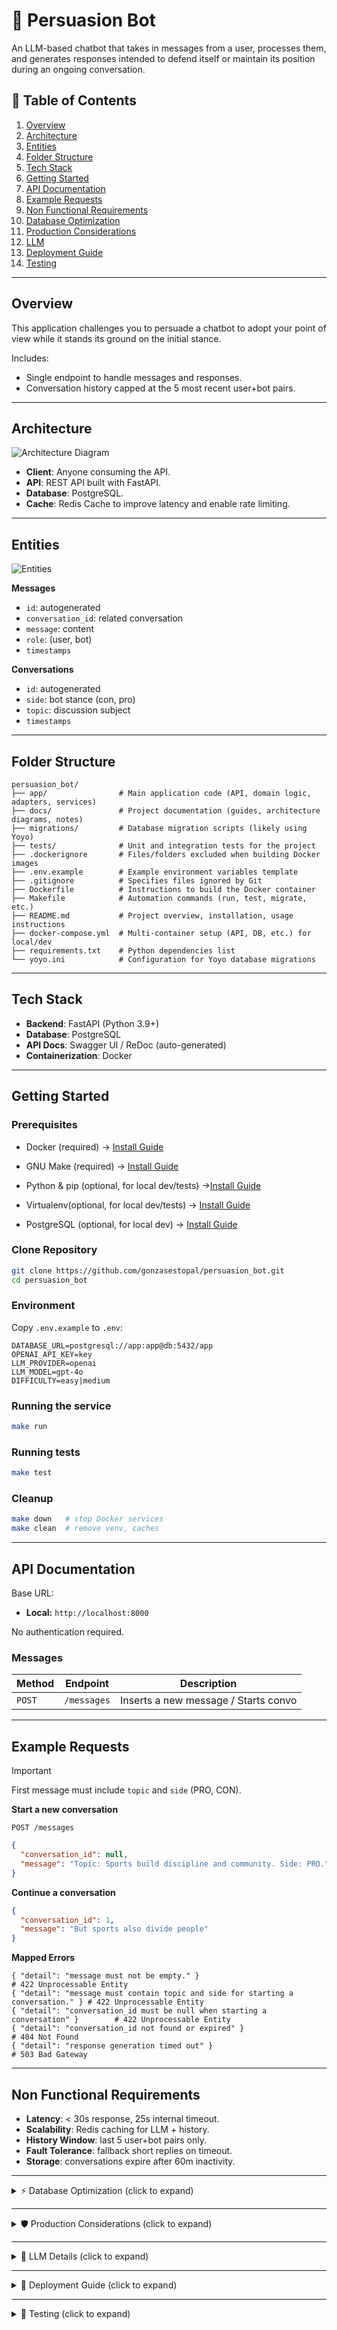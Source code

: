 # 🤖 Persuasion Bot
An LLM-based chatbot that takes in messages from a user, processes them, and generates responses intended to defend itself or maintain its position during an ongoing conversation.

## 📜 Table of Contents
1. [Overview](#overview)
2. [Architecture](#architecture)
3. [Entities](#entities)
4. [Folder Structure](#folder-structure)
5. [Tech Stack](#tech-stack)
6. [Getting Started](#getting-started)
7. [API Documentation](#api-documentation)
8. [Example Requests](#example-requests)
9. [Non Functional Requirements](#non-functional-requirements)
10. [Database Optimization](#database-optimization)
11. [Production Considerations](#production-considerations)
12. [LLM](#llm)
13. [Deployment Guide](#deployment-guide)
14. [Testing](#testing)

---

## Overview
This application challenges you to persuade a chatbot to adopt your point of view while it stands its ground on the initial stance.

Includes:
- Single endpoint to handle messages and responses.
- Conversation history capped at the 5 most recent user+bot pairs.

---

## Architecture
![Architecture Diagram](docs/architecture.png?v=2)

- **Client**: Anyone consuming the API.
- **API**: REST API built with FastAPI.
- **Database**: PostgreSQL.
- **Cache**: Redis Cache to improve latency and enable rate limiting.

---

## Entities
![Entities](docs/entities.png)

**Messages**
- `id`: autogenerated
- `conversation_id`: related conversation
- `message`: content
- `role`: (user, bot)
- `timestamps`

**Conversations**
- `id`: autogenerated
- `side`: bot stance (con, pro)
- `topic`: discussion subject
- `timestamps`

---

## Folder Structure
```text
persuasion_bot/
├── app/                # Main application code (API, domain logic, adapters, services)
├── docs/               # Project documentation (guides, architecture diagrams, notes)
├── migrations/         # Database migration scripts (likely using Yoyo)
├── tests/              # Unit and integration tests for the project
├── .dockerignore       # Files/folders excluded when building Docker images
├── .env.example        # Example environment variables template
├── .gitignore          # Specifies files ignored by Git
├── Dockerfile          # Instructions to build the Docker container
├── Makefile            # Automation commands (run, test, migrate, etc.)
├── README.md           # Project overview, installation, usage instructions
├── docker-compose.yml  # Multi-container setup (API, DB, etc.) for local/dev
├── requirements.txt    # Python dependencies list
└── yoyo.ini            # Configuration for Yoyo database migrations
```

---

## Tech Stack
- **Backend**: FastAPI (Python 3.9+)
- **Database**: PostgreSQL
- **API Docs**: Swagger UI / ReDoc (auto-generated)
- **Containerization**: Docker

---

## Getting Started

### Prerequisites
- Docker (required) → [Install Guide](https://docs.docker.com/engine/install/)
- GNU Make (required) → [Install Guide](https://www.gnu.org/software/make/)

- Python & pip (optional, for local dev/tests) →[Install Guide](https://wiki.python.org/moin/BeginnersGuide/Download)
- Virtualenv(optional, for local dev/tests) → [Install Guide](https://virtualenv.pypa.io/en/latest/installation.html)
- PostgreSQL (optional, for local dev)  → [Install Guide](https://www.postgresql.org/docs/current/tutorial-install.html)

### Clone Repository
```bash
git clone https://github.com/gonzasestopal/persuasion_bot.git
cd persuasion_bot
```

### Environment
Copy `.env.example` to `.env`:
```
DATABASE_URL=postgresql://app:app@db:5432/app
OPENAI_API_KEY=key
LLM_PROVIDER=openai
LLM_MODEL=gpt-4o
DIFFICULTY=easy|medium
```

### Running the service
```bash
make run
```

### Running tests
```bash
make test
```

### Cleanup
```bash
make down   # stop Docker services
make clean  # remove venv, caches
```

---

## API Documentation

Base URL:
- **Local:** `http://localhost:8000`

No authentication required.

### Messages
| Method | Endpoint    | Description                       |
|--------|------------|-----------------------------------|
| `POST` | `/messages`| Inserts a new message / Starts convo |

---

## Example Requests

> [!IMPORTANT]
> First message must include `topic` and `side` (PRO, CON).

**Start a new conversation**
```http
POST /messages
```
```json
{
  "conversation_id": null,
  "message": "Topic: Sports build discipline and community. Side: PRO."
}
```

**Continue a conversation**
```json
{
  "conversation_id": 1,
  "message": "But sports also divide people"
}
```

**Mapped Errors**
```
{ "detail": "message must not be empty." }                                       # 422 Unprocessable Entity
{ "detail": "message must contain topic and side for starting a conversation." } # 422 Unprocessable Entity
{ "detail": "conversation_id must be null when starting a conversation" }        # 422 Unprocessable Entity
{ "detail": "conversation_id not found or expired" }                             # 404 Not Found
{ "detail": "response generation timed out" }                                    # 503 Bad Gateway
````

---

## Non Functional Requirements
- **Latency**: < 30s response, 25s internal timeout.
- **Scalability**: Redis caching for LLM + history.
- **History Window**: last 5 user+bot pairs only.
- **Fault Tolerance**: fallback short replies on timeout.
- **Storage**: conversations expire after 60m inactivity.

---

<details>
  <summary>⚡ Database Optimization (click to expand)</summary>

- **conversations (expires_at)**
  Speeds up lookups for active conversations.

- **messages (conversation_id, created_at)**
  Optimizes retrieval of the last N messages.

- **messages (conversation_id, created_at DESC, id DESC)**
  Optimizes “latest N” queries with deterministic ordering.

</details>

---

<details>
  <summary>🛡️ Production Considerations (click to expand)</summary>

- Expired conversations not physically deleted (cleanup job needed in prod).
- Use **atomic transactions** to store user+bot messages together.

**Caching Strategy**
1. **Idempotency keys** → prevent retries from duplicating.
2. **Conversation history cache** → Redis, TTL 30–60m.
3. **LLM reply cache** → hash-based key, TTL 1–24h.

</details>

---

<details>
  <summary>🧠 LLM Details (click to expand)</summary>

We support **OpenAI GPT-4o** and **Anthropic Claude 3.5**.

- **Prompt budget:** ≤ 3k tokens.
- **Output cap:** ~80–120 tokens.
- **Window:** last 5 user+bot pairs included.

**GPT-4o**
- Fastest, first tokens in 1–2s, usually <10s for full reply.

**Claude 3.5 Sonnet**
- More conversational, <10s medium replies, slightly slower than GPT-4o.

**Claude 3.5 Opus**
- Excluded (too slow, can exceed 30s SLA).

</details>

---

<details>
  <summary>🚀 Deployment Guide (click to expand)</summary>

1. Provision **PostgreSQL** (Supabase/Neon/etc.).

2. Build & push Docker image:
   ```bash
   docker build -t gonzasestopal/persuasion-bot:v1 .
   docker push gonzasestopal/persuasion-bot:v1
   ```

3. Configure env vars in PaaS:
   ```
   DATABASE_URL=postgres://...
   OPENAI_API_KEY=your_api_key
   ```

4. Deploy container image.

5. Run migrations:
   ```bash
   make migrate
   ```

</details>

---


<details>
  <summary> 🧪 Testing  (click to expand) </summary>

### Install Dependencies
Ensure all required dependencies are installed before running the test suite:
```bash
make install
```
### Run Tests with Coverage
Execute the full test suite with coverage reporting:
```bash
make test
```

</details>
